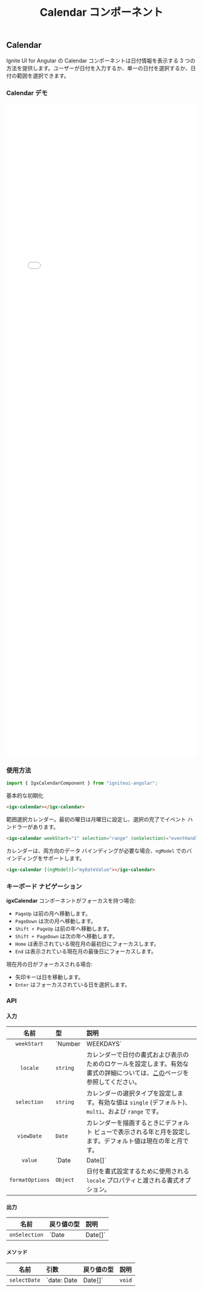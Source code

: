﻿---
title: Calendar コンポーネント
_description: Ignite UI for Angular の Calendar コンポーネントを使用して、アプリケーションで日付情報の表示および日付の入力を可能なカレンダーを作成します。
_keywords: Ignite UI for Angular, UI コントロール, Angular ウィジェット, web ウィジェット, UI ウィジェット, Angular, ネイティブ Angular コンポーネント スィート, ネイティブ Angular コントロール, ネイティブ Angular コンポーネント ライブラリ, Angular Calendar コンポーネント, Angular Calendar コントロール
---

## Calendar
<p class="highlight">Ignite UI for Angular の Calendar コンポーネントは日付情報を表示する 3 つの方法を提供します。ユーザーが日付を入力するか、単一の日付を選択するか、日付の範囲を選択できます。</p>
<div class="divider"></div>

### Calendar デモ
<div class="sample-container" style="height:1728px">
    <iframe src='{environment:demosBaseUrl}/calendar' width="100%" height="100%" seamless frameBorder="0"></iframe>
</div>
<div class="divider--half"></div>

### 使用方法
```typescript
import { IgxCalendarComponent } from "igniteui-angular";
```

基本的な初期化
```html
<igx-calendar></igx-calendar>
```

範囲選択カレンダー。最初の曜日は月曜日に設定し、選択の完了でイベント ハンドラーがあります。
```html
<igx-calendar weekStart="1" selection="range" (onSelection)="eventHandler($event)"></igx-calendar>
```

カレンダーは、両方向のデータ バインディングが必要な場合、`ngModel` でのバインディングをサポートします。
```html
<igx-calendar [(ngModel)]="myDateValue"></igx-calendar>
```
<div class="divider--half"></div>

### キーボード ナビゲーション
**igxCalendar** コンポーネントがフォーカスを持つ場合:
- `PageUp` は前の月へ移動します。
- `PageDown` は次の月へ移動します。
- `Shift + PageUp` は前の年へ移動します。
- `Shift + PageDown` は次の年へ移動します。
- `Home` は表示されている現在月の最初日にフォーカスします。
- `End` は表示されている現在月の最後日にフォーカスします。

現在月の日がフォーカスされる場合:
- 矢印キーは日を移動します。
- `Enter` はフォーカスされている日を選択します。
<div class="divider--half"></div>

### API

#### 入力
<div class="divider--half"></div>

| 名前       |      型      |  説明 |
|:----------:|:-------------|:------|
| `weekStart`| `Number | WEEKDAYS` | 週の最初の日を設定します。 |
| `locale` | `string` | カレンダーで日付の書式および表示のためのロケールを設定します。有効な書式の詳細については、[この](https://developer.mozilla.org/ja/docs/Web/JavaScript/Reference/Global_Objects/Intl)ページを参照してください。 |
| `selection` | `string` | カレンダーの選択タイプを設定します。有効な値は `single` (デフォルト)、`multi`、および `range` です。|
| `viewDate` | `Date` | カレンダーを描画するときにデフォルト ビューで表示される年と月を設定します。デフォルト値は現在の年と月です。   |
| `value` | `Date | Date[]` | カレンダー ウィジェットの現在値を取得または設定します。複数選択および範囲選択は選択日付の配列を返します。 |
| `formatOptions` | `Object` | 日付を書式設定するために使用される `locale` プロパティと渡される書式オプション。 |

#### 出力
<div class="divider--half"></div>

| 名前 | 戻り値の型 | 説明 |
|:--:|:---|:---|
| `onSelection` | `Date | Date[]` | カレンダーで選択が実行されるときに発生します。イベントは、コンポーネントの選択タイプに基づいた選択値を含みます。 |

#### メソッド
<div class="divider--half"></div>

| 名前   | 引数 | 戻り値の型 | 説明 |
|:----------:|:------|:------|:------|
| `selectDate` | `date: Date | Date[]` | `void` | カレンダーの選択を変更します。このメソッドの呼び出しは `onSelection` イベントを発生させます。 |
<div class="divider--half"></div>
